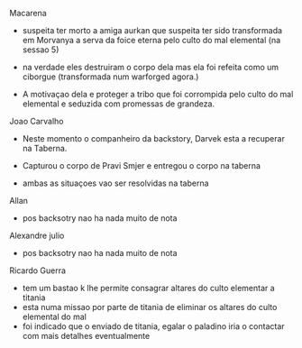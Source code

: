 Macarena

  * suspeita ter morto a amiga aurkan que suspeita ter sido transformada em Morvanya a serva da foice eterna pelo culto do mal elemental (na sessao 5)

  * na verdade eles destruiram o corpo dela mas ela foi refeita como um ciborgue (transformada num warforged agora.)

  * A motivaçao dela e proteger a tribo que foi corrompida pelo culto do mal elemental e seduzida com promessas de grandeza.        

  
  
Joao Carvalho

  * Neste momento o companheiro da backstory, Darvek esta a recuperar na Taberna.
  * Capturou o corpo de Pravi Smjer e entregou o corpo na taberna

  * ambas as situaçoes vao ser resolvidas na taberna  

Allan

  * pos backsotry nao ha nada muito de nota  

Alexandre julio

  * pos backsotry nao ha nada muito de nota  

Ricardo Guerra

  * tem um bastao k lhe permite consagrar altares do culto elementar a titania
  * esta numa missao por parte de titania de eliminar os altares do culto elemental do mal
  * foi indicado que o enviado de titania, egalar o paladino iria o contactar com mais detalhes eventualmente
























